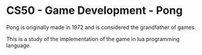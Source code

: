 # CS50 - Game Development - Pong

  Pong is originally made in 1972 and is considered the grandfather of games.
  
  This is a study of the implementation of the game in lua programming language.
  
